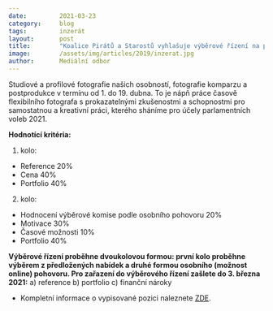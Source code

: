 ```yaml
---
date:         2021-03-23
category:     blog
tags:         inzerát
layout:       post
title:        "Koalice Pirátů a Starostů vyhlašuje výběrové řízení na pozici fotografa"
image:        /assets/img/articles/2019/inzerat.jpg 
author:       Mediální odbor
---
```


Studiové a profilové fotografie našich osobností, fotografie komparzu a postprodukce v termínu od 1. do 19. dubna. To je nápň práce časově flexibilního fotografa s prokazatelnými zkušenostmi a schopnostmi pro samostatnou a kreativní práci, kterého sháníme pro účely parlamentních voleb 2021. 

**Hodnotící kritéria:**
1. kolo:
* Reference 20%
* Cena 40%
* Portfolio 40%

2. kolo:
* Hodnocení výběrové komise podle osobního pohovoru 20%
* Motivace 30%
* Časové možnosti 10%
* Portfolio 40%

**Výběrové řízení proběhne dvoukolovou formou: první kolo proběhne výběrem z předložených nabídek a druhé formou osobního (možnost online) pohovoru. Pro zařazení do výběrového řízení zašlete do 3. března 2021:**
a) reference
b) portfolio
c) finanční nároky

* Kompletní informace o vypisované pozici naleznete [ZDE](https://forum.pirati.cz/viewtopic.php?t=56716).
